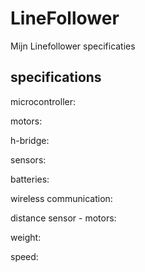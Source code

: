# LineFollower

Mijn Linefollower specificaties
  
## specifications

microcontroller:

motors: 

h-bridge:

sensors:

batteries:

wireless communication:

distance sensor - motors:

weight:

speed: 

